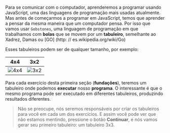 Para se comunicar com o computador, aprenderemos a programar usando JavaScript, uma das linguagens de programação mais usadas atualmente. Mas antes de começarmos a programar em JavaScript, temos que aprender a pensar da mesma maneira que um computador pensa. Por isso que vamos usar `Gobstones`, uma linguagem de programação em que trabalhamos com  **bolas** que se movem por um **tabuleiro**, semelhante ao Xadrez, Damas ou [GO] (http: // es.wikipedia.org/wiki/Go)

Esses tabuleiros podem ser de qualquer tamanho, por exemplo:

| 4x4 | 3x2 |
|:---:|:---:|
|![4x4](https://raw.githubusercontent.com/sagrado-corazon-alcal/mumuki-fundamentos-gobstones-guia-1-primeros-programas/master/4x4.png)|![3x2](https://raw.githubusercontent.com/sagrado-corazon-alcal/mumuki-fundamentos-gobstones-guia-1-primeros-programas/master/3x2.png)|

Para cada exercício desta primeira seção (**fundações**), teremos um tabuleiro onde podemos **executar** nosso **programa**. O interessante é que o mesmo programa pode ser executado em diferentes tabuleiros, produzindo resultados diferentes.

> Não se preocupe, nós seremos responsáveis por criar os tabuleiros para você em cada um dos exercícios. E assim você pode ver que não estamos mentindo, pressione o botão **Continuar**, e nós vamos gerar seu primeiro tabuleiro: um tabuleiro 3x3.
